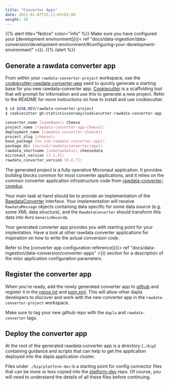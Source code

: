 ```yaml
---
title: "Converter Apps"
date: 2021-01-07T15:11:03+01:00
weight: 20
---
```


{{% alert title="Notice" color="info" %}}
Make sure you have configured your [development environment]({{< ref "docs/data-ingestion/data-conversion/development-environment/#configuring-your-development-environment" >}}).
{{% /alert %}}

## Generate a rawdata converter app

From within your `rawdata-converter-project` workspace, use the [cookiecutter-rawdata-converter-app](https://github.com/statisticsnorway/cookiecutter-rawdata-converter-app) seed to quickly generate a starting base for you new rawdata-converter app. [Cookiecutter](https://cookiecutter.readthedocs.io/) is a scaffolding tool that will prompt for information and use this to generate a new project. Refer to the README for more instructions on how to install and use cookiecutter.

```sh
$ cd $SSB_DEV/rawdata-converter-project
$ cookiecutter gh:statisticsnorway/cookiecutter-rawdata-converter-app

converter_name [SomeName]: Cheese
project_name [rawdata-converter-app-cheese]:
deployment_name [rawdata-converter-cheese]:
project_slug [cheese]:
base_package [no.ssb.rawdata.converter.app]:
package_dir [no/ssb/rawdata/converter/app]:
rawdata_shortname [somerawdata]: cheesedata
micronaut_version [2.1.4]:
rawdata_converter_version [0.6.7]:

```

The generated project is a fully operative Micronaut application. It provides building blocks common for most converter applications, and it relies on the common converter application infrastructure code from [rawdata-converter-coredux](https://github.com/statisticsnorway/rawdata-converter-coredux).

Your main task at hand should be to provide an implementation of the [RawdataConverter](https://github.com/statisticsnorway/rawdata-converter-coredux/blob/master/src/main/java/no/ssb/rawdata/converter/core/convert/RawdataConverter.java) interface. Your implementation will receive `RawdataMessage` objects containing data specific for some data source (e.g. some XML data structure), and the `RawdataConverter` should transform this data into Avro `GenericRecord`s.

Your generated converter app provides you with starting point for your implentation. Have a look at other rawdata converter applications for inspiration on how to write the actual *conversion code*. 

Refer to the [converter app configuration reference]({{< ref "docs/data-ingestion/data-conversion/converter-apps" >}}) section for a description of the misc application configuration parameters.


## Register the converter app

When you're ready, add the newly generated converter app to [github](https://github.com/organizations/statisticsnorway/repositories/new) and register it in the [repos.txt](https://github.com/statisticsnorway/rawdata-converter-project/blob/master/repos.txt) and [pom.xml](https://github.com/statisticsnorway/rawdata-converter-project/blob/master/pom.xml). This will allow other dapla developers to discover and work with the new converter app in the `rawdata-converter-project` workspace.

Make sure to tag your new github repo with the `dapla` and `rawdata-converter` tags.


## Deploy the converter app

At the root of the generated rawdata converter app is a directory (`./bip`) containing guidance and scripts that can help to get the application deployed into the dapla application cluster.

Files under `./bip/platform-dev` is a starting point for config connector files that can be more or less copied into the [platform-dev](https://github.com/statisticsnorway/platform-dev) repo. Of course, you will need to understand the details of all these files before continuing.